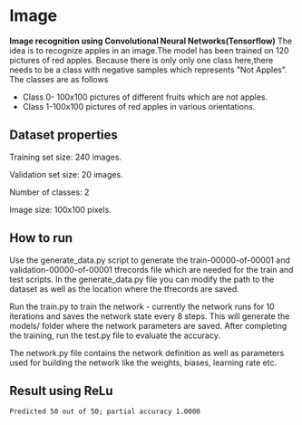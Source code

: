 # Image
**Image recognition using Convolutional Neural Networks(Tensorflow)**
The idea is to recognize apples in an image.The model has been trained on 120 pictures of red apples.
Because there is only only one class here,there needs to be a class with negative samples which represents "Not Apples".
The classes are as follows
  * Class 0- 100x100 pictures of different fruits which are not apples.
  * Class 1-100x100 pictures of red apples in various orientations.
  
 ## Dataset properties ##

Training set size: 240 images.

Validation set size: 20 images.

Number of classes: 2

Image size: 100x100 pixels.

## How to run ##

Use the generate_data.py script to generate the train-00000-of-00001 and validation-00000-of-00001 tfrecords file which are needed for the train and test scripts. In the generate_data.py file you can modify the path to the dataset as well as the location where the tfrecords are saved.

Run the train.py to train the network - currently the network runs for 10 iterations and saves the network state every 8 steps. This will generate the models/ folder where the network parameters are saved.
After completing the training, run the test.py file to evaluate the accuracy.

The network.py file contains the network definition as well as parameters used for building the network like the weights, biases, learning rate etc.

## Result using ReLu ##
``` Predicted 50 out of 50; partial accuracy 1.0000 ```

